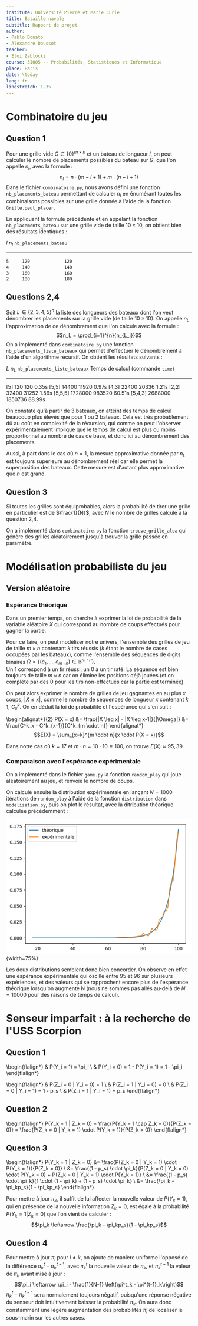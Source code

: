 ```yaml
---
institute: Université Pierre et Marie Curie
title: Bataille navale
subtitle: Rapport de projet
author:
- Pablo Donato
- Alexandre Doussot
teacher:
- Eloi Zablocki
course: 3I005 -- Probabilités, Statistiques et Informatique
place: Paris
date: \today
lang: fr
linestretch: 1.35
---
```


Combinatoire du jeu
===================

Question 1
----------

Pour une grille vide $G \in \{0\}^{m \times n}$ et un bateau de longueur $l$, on peut calculer le nombre de placements possibles du bateau sur $G$, que l'on appelle $n_l$, avec la formule :
$$n_l = n \cdot (m - l + 1) + m \cdot (n - l + 1)$$
Dans le fichier `combinatoire.py`, nous avons défini une fonction `nb_placements_bateau` permettant de calculer $n_l$ en énumérant toutes les combinaisons possibles sur une grille donnée à l'aide de la fonction `Grille.peut_placer`.

En appliquant la formule précédente et en appelant la fonction `nb_placements_bateau` sur une grille vide de taille $10\times10$, on obtient bien des résultats identiques :

   $l$   $n_l$   `nb_placements_bateau`
  ----- ------- ------------------------
    5     120             120
    4     140             140
    3     160             160
    2     180             180

Questions 2,4
-------------

Soit $L \in \{2,3,4,5\}^n$ la liste des longueurs des bateaux dont l'on veut dénombrer les placements sur la grille vide (de taille $10\times10$). On appelle $n_L$ l'approximation de ce dénombrement que l'on calcule avec la formule :
$$n_L = \prod_{i=1}^{n}{n_{L_i}}$$
On a implémenté dans `combinatoire.py` une fonction `nb_placements_liste_bateaux` qui permet d'effectuer le dénombrement à l'aide d'un algorithme récursif. On obtient les résultats suivants :

  $L$         $n_L$     `nb_placements_liste_bateaux`   Temps de calcul (commande `time`)
  ----------- --------- ------------------------------- -----------------------------------
  [5]         120       120                             0.35s
  [5,5]       14400     11920                           0.97s
  [4,3]       22400     20336                           1.21s
  [2,2]       32400     31252                           1.56s
  [5,5,5]     1728000   983520                          60.51s
  [5,4,3]     2688000   1850736                         88.99s

On constate qu'à partir de 3 bateaux, on atteint des temps de calcul beaucoup plus élevés que pour 1 ou 2 bateaux. Cela est très probablement dû au coût en complexité de la récursion, qui comme on peut l'observer expérimentalement implique que le temps de calcul est plus ou moins proportionnel au nombre de cas de base, et donc ici au dénombrement des placements.

Aussi, à part dans le cas où $n = 1$, la mesure approximative donnée par $n_L$ est toujours supérieure au dénombrement réel car elle permet la superposition des bateaux. Cette mesure est d'autant plus approximative que $n$ est grand.

Question 3
----------

Si toutes les grilles sont équiprobables, alors la probabilité de tirer une grille en particulier est de $\frac{1}{N}$, avec $N$ le nombre de grilles calculé à la question 2,4.

On a implémenté dans `combinatoire.py` la fonction `trouve_grille_alea` qui génère des grilles aléatoirement jusqu'à trouver la grille passée en paramètre.

Modélisation probabiliste du jeu
================================

Version aléatoire
-----------------

### Espérance théorique

Dans un premier temps, on cherche à exprimer la loi de probabilité de la variable aléatoire $X$ qui correspond au nombre de coups effectués pour gagner la partie.

Pour ce faire, on peut modéliser notre univers, l'ensemble des grilles de jeu de taille $m \times n$ contenant $k$ tirs réussis ($k$ étant le nombre de cases occupées par les bateaux), comme l'ensemble des séquences de digits binaires $\Omega = \{(c_1,\ldots,c_{m \cdot n}) \in \mathbb{B}^{m \cdot n}\}$.\
Un 1 correspond à un tir réussi, un 0 à un tir raté. La séquence est bien toujours de taille $m \times n$ car on élimine les positions déjà jouées (et on complète par des 0 pour les tirs non-effectués car la partie est terminée).

On peut alors exprimer le nombre de grilles de jeu gagnantes en au plus $x$ coups, $|X \leq x|$, comme le nombre de séquences de longueur $x$ contenant $k$ 1, $C^k_x$. On en déduit la loi de probabilité et l'espérance qui s'en suit :

\begin{alignat*}{2}
P(X = x) &= \frac{|X \leq x| - |X \leq x-1|}{|\Omega|}
&= \frac{C^k_x - C^k_{x-1}}{C^k_{m \cdot n}}
\end{alignat*}
$$E(X) = \sum_{x=k}^{m \cdot n}{x \cdot P(X = x)}$$

Dans notre cas où $k = 17$ et $m \cdot n = 10 \cdot 10 = 100$, on trouve $E(X) \approx 95,39$.

### Comparaison avec l'espérance expérimentale

On a implémenté dans le fichier `game.py` la fonction `random_play` qui joue aléatoirement au jeu, et renvoie le nombre de coups.

On calcule ensuite la distribution expérimentale en lançant $N = 1000$ itérations de `random_play` à l'aide de la fonction `distribution` dans `modelisation.py`, puis on plot le résultat, avec la ditribution théorique calculée précédemment :

![Distribution du nombre de coups : version aléatoire](img/esp_theo_alea.png){width=75%}

Les deux distributions semblent donc bien concorder. On observe en effet une espérance expérimentale qui oscille entre 95 et 96 sur plusieurs expériences, et des valeurs qui se rapprochent encore plus de l'espérance théorique lorsqu'on augmente N (nous ne sommes pas allés au-delà de $N = 10000$ pour des raisons de temps de calcul).

Senseur imparfait : à la recherche de l'USS Scorpion
====================================================

Question 1
----------

\begin{flalign*}
& P(Y_i = 1) = \pi_i \\
& P(Y_i = 0) = 1 - P(Y_i = 1) = 1 - \pi_i
\end{flalign*}

\begin{flalign*}
& P(Z_i = 0 | Y_i = 0) = 1 \\
& P(Z_i = 1 | Y_i = 0) = 0 \\
& P(Z_i = 0 | Y_i = 1) = 1 - p_s \\
& P(Z_i = 1 | Y_i = 1) = p_s
\end{flalign*}

Question 2
----------

\begin{flalign*}
P(Y_k = 1 | Z_k = 0) = \frac{P(Y_k = 1 \cap Z_k = 0)}{P(Z_k = 0)}
= \frac{P(Z_k = 0 | Y_k = 1) \cdot P(Y_k = 1)}{P(Z_k = 0)}
\end{flalign*}

Question 3
----------

\begin{flalign*}
P(Y_k = 1 | Z_k = 0) &= \frac{P(Z_k = 0 | Y_k = 1) \cdot P(Y_k = 1)}{P(Z_k = 0)} \\
&= \frac{(1 - p_s) \cdot \pi_k}{P(Z_k = 0 | Y_k = 0) \cdot P(Y_k = 0) + P(Z_k = 0 | Y_k = 1) \cdot P(Y_k = 1)} \\
&= \frac{(1 - p_s) \cdot \pi_k}{1 \cdot (1 - \pi_k) + (1 - p_s) \cdot \pi_k} \\
&= \frac{\pi_k - \pi_kp_s}{1 - \pi_kp_s}
\end{flalign*}

Pour mettre à jour $\pi_k$, il suffit de lui affecter la nouvelle valeur de $P(Y_k = 1)$, qui en présence de la nouvelle information $Z_k = 0$, est égale à la probabilité $P(Y_k = 1 | Z_k = 0)$ que l'on vient de calculer :
$$\pi_k \leftarrow \frac{\pi_k - \pi_kp_s}{1 - \pi_kp_s}$$

Question 4
----------

Pour mettre à jour $\pi_{i}$ pour $i \neq k$, on ajoute de manière uniforme l'opposé de la différence $\pi^t_k - \pi^{t-1}_k$, avec $\pi^t_k$ la nouvelle valeur de $\pi_k$, et $\pi^{t-1}_k$ la valeur de $\pi_k$ avant mise à jour :
$$\pi_i \leftarrow \pi_i - \frac{1}{N-1} \left(\pi^t_k - \pi^{t-1}_k\right)$$
$\pi^t_k - \pi^{t-1}_k$ sera normalement toujours négatif, puisqu'une réponse négative du senseur doit intuitivement baisser la probabilité $\pi_k$. On aura donc constamment une légère augmentation des probabilités $\pi_i$ de localiser le sous-marin sur les autres cases.
